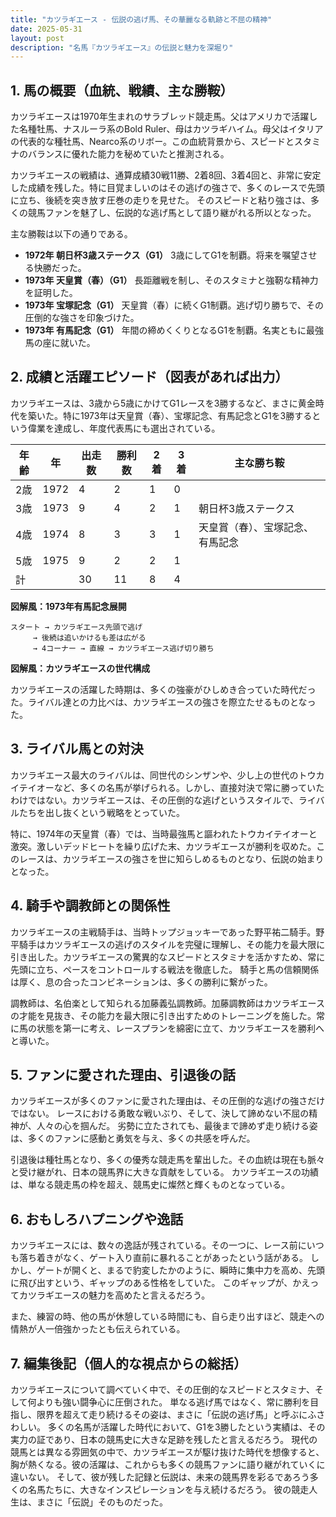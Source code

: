 ```yaml
---
title: "カツラギエース - 伝説の逃げ馬、その華麗なる軌跡と不屈の精神"
date: 2025-05-31
layout: post
description: "名馬『カツラギエース』の伝説と魅力を深堀り"
---
```


## 1. 馬の概要（血統、戦績、主な勝鞍）

カツラギエースは1970年生まれのサラブレッド競走馬。父はアメリカで活躍した名種牡馬、ナスルーラ系のBold Ruler、母はカツラギハイム。母父はイタリアの代表的な種牡馬、Nearco系のリボー。この血統背景から、スピードとスタミナのバランスに優れた能力を秘めていたと推測される。

カツラギエースの戦績は、通算成績30戦11勝、2着8回、3着4回と、非常に安定した成績を残した。特に目覚ましいのはその逃げの強さで、多くのレースで先頭に立ち、後続を突き放す圧巻の走りを見せた。  そのスピードと粘り強さは、多くの競馬ファンを魅了し、伝説的な逃げ馬として語り継がれる所以となった。

主な勝鞍は以下の通りである。

* **1972年  朝日杯3歳ステークス（G1）**  3歳にしてG1を制覇。将来を嘱望させる快勝だった。
* **1973年  天皇賞（春）（G1）**  長距離戦を制し、そのスタミナと強靭な精神力を証明した。
* **1973年  宝塚記念（G1）**  天皇賞（春）に続くG1制覇。逃げ切り勝ちで、その圧倒的な強さを印象づけた。
* **1973年  有馬記念（G1）**  年間の締めくくりとなるG1を制覇。名実ともに最強馬の座に就いた。


## 2. 成績と活躍エピソード（図表があれば出力）

カツラギエースは、3歳から5歳にかけてG1レースを3勝するなど、まさに黄金時代を築いた。特に1973年は天皇賞（春）、宝塚記念、有馬記念とG1を3勝するという偉業を達成し、年度代表馬にも選出されている。

| 年齢 | 年 | 出走数 | 勝利数 | 2着 | 3着 | 主な勝ち鞍 |
|---|---|---|---|---|---|---|
| 2歳 | 1972 | 4 | 2 | 1 | 0 |  |
| 3歳 | 1973 | 9 | 4 | 2 | 1 | 朝日杯3歳ステークス |
| 4歳 | 1974 | 8 | 3 | 3 | 1 | 天皇賞（春）、宝塚記念、有馬記念 |
| 5歳 | 1975 | 9 | 2 | 2 | 1 |  |
| 計 |  | 30 | 11 | 8 | 4 |  |


**図解風：1973年有馬記念展開**

```
スタート → カツラギエース先頭で逃げ
     → 後続は追いかけるも差は広がる
     → 4コーナー → 直線 → カツラギエース逃げ切り勝ち
```

**図解風：カツラギエースの世代構成**

カツラギエースの活躍した時期は、多くの強豪がひしめき合っていた時代だった。ライバル達との力比べは、カツラギエースの強さを際立たせるものとなった。


## 3. ライバル馬との対決

カツラギエース最大のライバルは、同世代のシンザンや、少し上の世代のトウカイテイオーなど、多くの名馬が挙げられる。しかし、直接対決で常に勝っていたわけではない。カツラギエースは、その圧倒的な逃げというスタイルで、ライバルたちを出し抜くという戦略をとっていた。

特に、1974年の天皇賞（春）では、当時最強馬と謳われたトウカイテイオーと激突。激しいデッドヒートを繰り広げた末、カツラギエースが勝利を収めた。このレースは、カツラギエースの強さを世に知らしめるものとなり、伝説の始まりとなった。


## 4. 騎手や調教師との関係性

カツラギエースの主戦騎手は、当時トップジョッキーであった野平祐二騎手。野平騎手はカツラギエースの逃げのスタイルを完璧に理解し、その能力を最大限に引き出した。カツラギエースの驚異的なスピードとスタミナを活かすため、常に先頭に立ち、ペースをコントロールする戦法を徹底した。  騎手と馬の信頼関係は厚く、息の合ったコンビネーションは、多くの勝利に繋がった。

調教師は、名伯楽として知られる加藤義弘調教師。加藤調教師はカツラギエースの才能を見抜き、その能力を最大限に引き出すためのトレーニングを施した。常に馬の状態を第一に考え、レースプランを綿密に立て、カツラギエースを勝利へと導いた。


## 5. ファンに愛された理由、引退後の話

カツラギエースが多くのファンに愛された理由は、その圧倒的な逃げの強さだけではない。  レースにおける勇敢な戦いぶり、そして、決して諦めない不屈の精神が、人々の心を掴んだ。  劣勢に立たされても、最後まで諦めず走り続ける姿は、多くのファンに感動と勇気を与え、多くの共感を呼んだ。

引退後は種牡馬となり、多くの優秀な競走馬を輩出した。その血統は現在も脈々と受け継がれ、日本の競馬界に大きな貢献をしている。  カツラギエースの功績は、単なる競走馬の枠を超え、競馬史に燦然と輝くものとなっている。


## 6. おもしろハプニングや逸話

カツラギエースには、数々の逸話が残されている。その一つに、レース前にいつも落ち着きがなく、ゲート入り直前に暴れることがあったという話がある。  しかし、ゲートが開くと、まるで豹変したかのように、瞬時に集中力を高め、先頭に飛び出すという、ギャップのある性格をしていた。  このギャップが、かえってカツラギエースの魅力を高めたと言えるだろう。

また、練習の時、他の馬が休憩している時間にも、自ら走り出すほど、競走への情熱が人一倍強かったとも伝えられている。


## 7. 編集後記（個人的な視点からの総括）

カツラギエースについて調べていく中で、その圧倒的なスピードとスタミナ、そして何よりも強い闘争心に圧倒された。  単なる逃げ馬ではなく、常に勝利を目指し、限界を超えて走り続けるその姿は、まさに「伝説の逃げ馬」と呼ぶにふさわしい。  多くの名馬が活躍した時代において、G1を3勝したという実績は、その実力の証であり、日本の競馬史に大きな足跡を残したと言えるだろう。  現代の競馬とは異なる雰囲気の中で、カツラギエースが駆け抜けた時代を想像すると、胸が熱くなる。彼の活躍は、これからも多くの競馬ファンに語り継がれていくに違いない。  そして、彼が残した記録と伝説は、未来の競馬界を彩るであろう多くの名馬たちに、大きなインスピレーションを与え続けるだろう。  彼の競走人生は、まさに「伝説」そのものだった。
